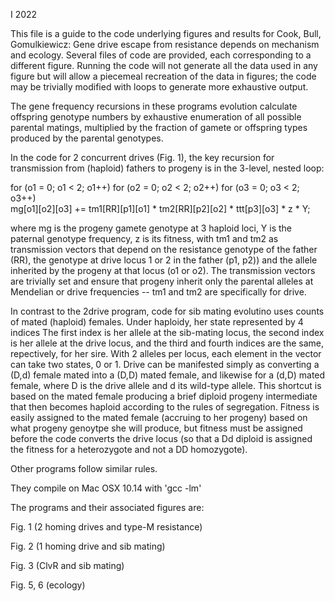 I 2022

This file is a guide to the code underlying figures and results for Cook, Bull, Gomulkiewicz:  Gene drive escape from resistance depends on mechanism and ecology.  Several files of code are provided, each corresponding to a different figure.  Running the code will not generate all the data used in any figure but will allow a piecemeal recreation of the data in figures; the code may be trivially modified with loops to generate more exhaustive output.

The gene frequency recursions in these programs evolution calculate offspring genotype numbers by exhaustive enumeration of all possible parental matings, multiplied by the fraction of gamete or offspring types produced by the parental genotypes.

In the code for 2 concurrent drives (Fig. 1), the key recursion for transmission from (haploid) fathers to progeny is in the 3-level, nested loop:

for (o1 = 0; o1 < 2; o1++) for (o2 = 0; o2 < 2; o2++) for (o3 = 0; o3 < 2; o3++)     
	mg[o1][o2][o3] += tm1[RR][p1][o1] * tm2[RR][p2][o2] * ttt[p3][o3] * z * Y;

where mg is the progeny gamete genotype at 3 haploid loci, Y is the paternal genotype frequency, z is its fitness, with tm1 and tm2 as transmission vectors that depend on the resistance genotype of the father (RR), the genotype at drive locus 1 or 2 in the father (p1, p2)) and the allele inherited by the progeny at that locus (o1 or o2).  The transmission vectors are trivially set and ensure that progeny inherit only the parental alleles at Mendelian or drive frequencies -- tm1 and tm2 are specifically for drive.


In contrast to the 2drive program, code for sib mating evolutino uses counts of mated (haploid) females. Under haploidy, her state represented by 4 indices  The first index is her allele at the sib-mating locus, the second index is her allele at the drive locus, and the third and fourth indices are the same, repectively, for her sire.   With 2 alleles per locus, each element in the vector can take two states, 0 or 1.  Drive can be manifested simply as converting a (D,d) female mated into a (D,D) mated female, and likewise for a (d,D) mated female, where D is the drive allele and d its wild-type allele.  This shortcut is based on the mated female producing a brief diploid progeny intermediate that then becomes haploid according to the rules of segregation.  Fitness is easily assigned to the mated female (accruing to her progeny) based on what progeny genoytpe she will produce, but fitness must be assigned before the code converts the drive locus (so that a Dd diploid is assigned the fitness for a heterozygote and not a DD homozygote).


Other programs follow similar rules.  

They compile on Mac OSX 10.14 with 'gcc <filename> -lm'

The programs and their associated figures are:

Fig. 1 (2 homing drives and type-M resistance)

Fig. 2 (1 homing drive and sib mating)

Fig. 3 (ClvR and sib mating)

Fig. 5, 6 (ecology)
